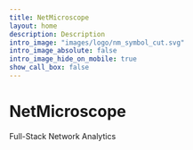 ```yaml
---
title: NetMicroscope
layout: home
description: Description
intro_image: "images/logo/nm_symbol_cut.svg"
intro_image_absolute: false
intro_image_hide_on_mobile: true
show_call_box: false
---
```


# NetMicroscope

Full-Stack Network Analytics
